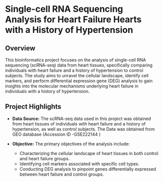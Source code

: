 # Single-cell RNA Sequencing Analysis for Heart Failure Hearts with a History of Hypertension

## Overview

This bioinformatics project focuses on the analysis of single-cell RNA sequencing (scRNA-seq) data from heart tissues, specifically comparing individuals with heart failure and a history of hypertension to control subjects. The study aims to unravel the cellular landscape, identify cell markers, and perform differential expression gene (DEG) analysis to gain insights into the molecular mechanisms underlying heart failure in individuals with a history of hypertension.

## Project Highlights

- **Data Source:** The scRNA-seq data used in this project was obtained from heart tissues of individuals with heart failure and a history of hypertension, as well as control subjects. The Data was obtained from GEO database (Accession ID -GSE222144 )

- **Objective:** The primary objectives of the analysis include:
  - Characterizing the cellular landscape of heart tissues in both control and heart failure groups.
  - Identifying cell markers associated with specific cell types.
  - Conducting DEG analysis to pinpoint genes differentially expressed between heart failure and control groups.
